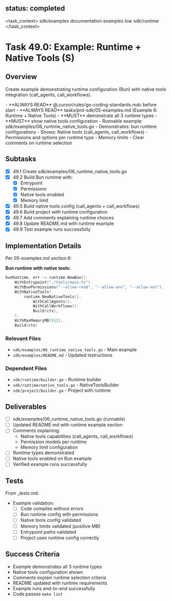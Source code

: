 ## status: completed

<task_context>
<domain>sdk/examples</domain>
<type>documentation</type>
<scope>examples</scope>
<complexity>low</complexity>
<dependencies>sdk/runtime</dependencies>
</task_context>

# Task 49.0: Example: Runtime + Native Tools (S)

## Overview

Create example demonstrating runtime configuration (Bun) with native tools integration (call_agents, call_workflows).

<critical>
- **ALWAYS READ** @.cursor/rules/go-coding-standards.mdc before start
- **ALWAYS READ** tasks/prd-sdk/05-examples.md (Example 6: Runtime + Native Tools)
- **MUST** demonstrate all 3 runtime types
- **MUST** show native tools configuration
</critical>

<requirements>
- Runnable example: sdk/examples/06_runtime_native_tools.go
- Demonstrates: bun runtime configurations
- Shows: Native tools (call_agents, call_workflows)
- Permissions and options per runtime type
- Memory limits
- Clear comments on runtime selection
</requirements>

## Subtasks

- [x] 49.1 Create sdk/examples/06_runtime_native_tools.go
- [x] 49.2 Build Bun runtime with:
  - [x] Entrypoint
  - [x] Permissions
  - [x] Native tools enabled
  - [x] Memory limit
- [x] 49.5 Build native tools config (call_agents + call_workflows)
- [x] 49.6 Build project with runtime configuration
- [x] 49.7 Add comments explaining runtime choices
- [x] 49.8 Update README.md with runtime example
- [x] 49.9 Test example runs successfully

## Implementation Details

Per 05-examples.md section 6:

**Bun runtime with native tools:**
```go
bunRuntime, err := runtime.NewBun().
    WithEntrypoint("./tools/main.ts").
    WithBunPermissions("--allow-read", "--allow-env", "--allow-net").
    WithNativeTools(
        runtime.NewNativeTools().
            WithCallAgents().
            WithCallWorkflows().
            Build(ctx),
    ).
    WithMaxMemoryMB(512).
    Build(ctx)
```

### Relevant Files

- `sdk/examples/06_runtime_native_tools.go` - Main example
- `sdk/examples/README.md` - Updated instructions

### Dependent Files

- `sdk/runtime/builder.go` - Runtime builder
- `sdk/runtime/native_tools.go` - NativeToolsBuilder
- `sdk/project/builder.go` - Project with runtime

## Deliverables

- [ ] sdk/examples/06_runtime_native_tools.go (runnable)
- [ ] Updated README.md with runtime example section
- [ ] Comments explaining:
  - Native tools capabilities (call_agents, call_workflows)
  - Permission models per runtime
  - Memory limit configuration
- [ ] Runtime types demonstrated
- [ ] Native tools enabled on Bun example
- [ ] Verified example runs successfully

## Tests

From _tests.md:

- Example validation:
  - [ ] Code compiles without errors
  - [ ] Bun runtime config with permissions
  - [ ] Native tools config validated
  - [ ] Memory limits validated (positive MB)
  - [ ] Entrypoint paths validated
  - [ ] Project uses runtime config correctly

## Success Criteria

- Example demonstrates all 3 runtime types
- Native tools configuration shown
- Comments explain runtime selection criteria
- README updated with runtime requirements
- Example runs end-to-end successfully
- Code passes `make lint`

